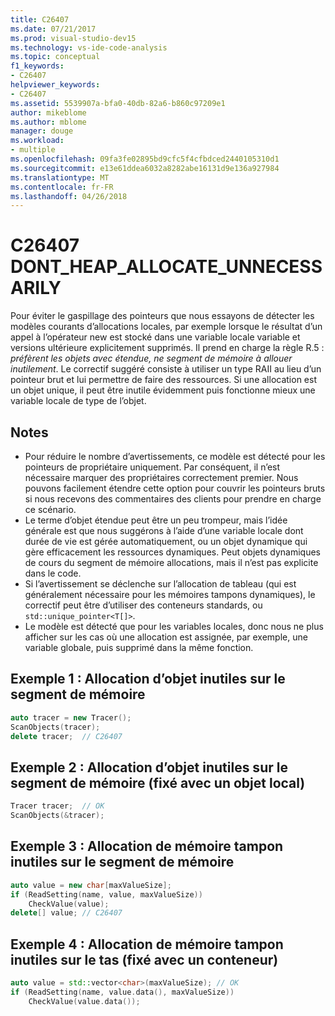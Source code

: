 ```yaml
---
title: C26407
ms.date: 07/21/2017
ms.prod: visual-studio-dev15
ms.technology: vs-ide-code-analysis
ms.topic: conceptual
f1_keywords:
- C26407
helpviewer_keywords:
- C26407
ms.assetid: 5539907a-bfa0-40db-82a6-b860c97209e1
author: mikeblome
ms.author: mblome
manager: douge
ms.workload:
- multiple
ms.openlocfilehash: 09fa3fe02895bd9cfc5f4cfbdced2440105310d1
ms.sourcegitcommit: e13e61ddea6032a8282abe16131d9e136a927984
ms.translationtype: MT
ms.contentlocale: fr-FR
ms.lasthandoff: 04/26/2018
---
```

# <a name="c26407-dontheapallocateunnecessarily"></a>C26407 DONT_HEAP_ALLOCATE_UNNECESSARILY
Pour éviter le gaspillage des pointeurs que nous essayons de détecter les modèles courants d’allocations locales, par exemple lorsque le résultat d’un appel à l’opérateur new est stocké dans une variable locale variable et versions ultérieure explicitement supprimés. Il prend en charge la règle R.5 : *préfèrent les objets avec étendue, ne segment de mémoire à allouer inutilement*. Le correctif suggéré consiste à utiliser un type RAII au lieu d’un pointeur brut et lui permettre de faire des ressources. Si une allocation est un objet unique, il peut être inutile évidemment puis fonctionne mieux une variable locale de type de l’objet.

## <a name="remarks"></a>Notes
- Pour réduire le nombre d’avertissements, ce modèle est détecté pour les pointeurs de propriétaire uniquement. Par conséquent, il n’est nécessaire marquer des propriétaires correctement premier. Nous pouvons facilement étendre cette option pour couvrir les pointeurs bruts si nous recevons des commentaires des clients pour prendre en charge ce scénario.
- Le terme d’objet étendue peut être un peu trompeur, mais l’idée générale est que nous suggérons à l’aide d’une variable locale dont durée de vie est gérée automatiquement, ou un objet dynamique qui gère efficacement les ressources dynamiques. Peut objets dynamiques de cours du segment de mémoire allocations, mais il n’est pas explicite dans le code.
- Si l’avertissement se déclenche sur l’allocation de tableau (qui est généralement nécessaire pour les mémoires tampons dynamiques), le correctif peut être d’utiliser des conteneurs standards, ou `std::unique_pointer<T[]>`.
- Le modèle est détecté que pour les variables locales, donc nous ne plus afficher sur les cas où une allocation est assignée, par exemple, une variable globale, puis supprimé dans la même fonction.

## <a name="example-1-unnecessary-object-allocation-on-heap"></a>Exemple 1 : Allocation d’objet inutiles sur le segment de mémoire
```cpp
auto tracer = new Tracer();
ScanObjects(tracer);
delete tracer;  // C26407
```

## <a name="example-2-unnecessary-object-allocation-on-heap-fixed-with-local-object"></a>Exemple 2 : Allocation d’objet inutiles sur le segment de mémoire (fixé avec un objet local)
```cpp
Tracer tracer;  // OK
ScanObjects(&tracer);
```

## <a name="example-3-unnecessary-buffer-allocation-on-heap"></a>Exemple 3 : Allocation de mémoire tampon inutiles sur le segment de mémoire
```cpp
auto value = new char[maxValueSize];
if (ReadSetting(name, value, maxValueSize))
    CheckValue(value);
delete[] value; // C26407
```
## <a name="example-4-unnecessary-buffer-allocation-on-the-heap-fixed-with-container"></a>Exemple 4 : Allocation de mémoire tampon inutiles sur le tas (fixé avec un conteneur)
```cpp
auto value = std::vector<char>(maxValueSize); // OK
if (ReadSetting(name, value.data(), maxValueSize))
    CheckValue(value.data());
```
